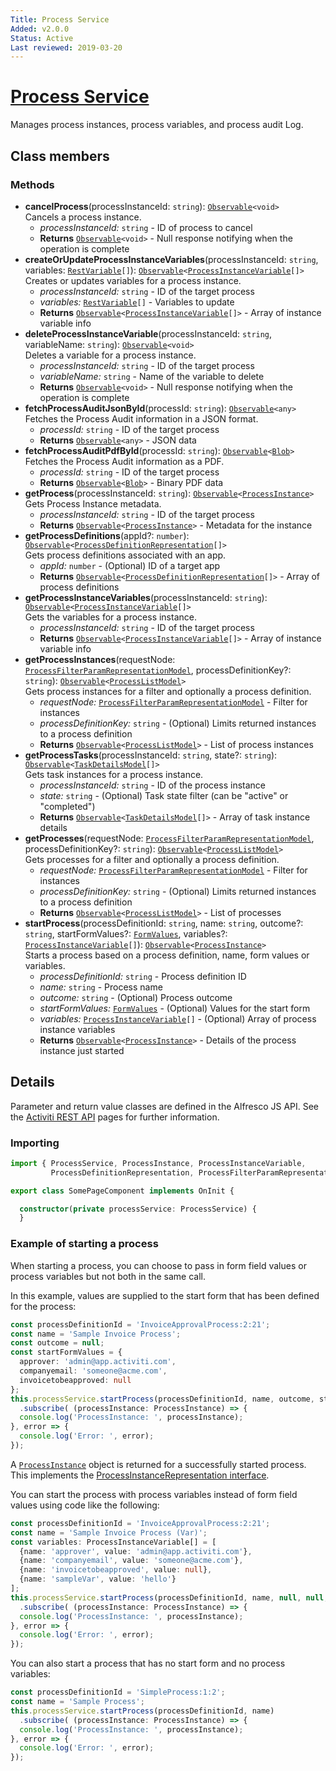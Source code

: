 ```yaml
---
Title: Process Service
Added: v2.0.0
Status: Active
Last reviewed: 2019-03-20
---
```


# [Process Service](../../../lib/process-services/src/lib/process-list/services/process.service.ts "Defined in process.service.ts")

Manages process instances, process variables, and process audit Log.

## Class members

### Methods

-   **cancelProcess**(processInstanceId: `string`): [`Observable`](http://reactivex.io/documentation/observable.html)`<void>`<br/>
    Cancels a process instance.
    -   _processInstanceId:_ `string`  - ID of process to cancel
    -   **Returns** [`Observable`](http://reactivex.io/documentation/observable.html)`<void>` - Null response notifying when the operation is complete
-   **createOrUpdateProcessInstanceVariables**(processInstanceId: `string`, variables: [`RestVariable`](https://github.com/Alfresco/alfresco-js-api/blob/develop/src/api/activiti-rest-api/docs/RestVariable.md)`[]`): [`Observable`](http://reactivex.io/documentation/observable.html)`<`[`ProcessInstanceVariable`](../../../lib/process-services/src/lib/process-list/models/process-instance-variable.model.ts)`[]>`<br/>
    Creates or updates variables for a process instance.
    -   _processInstanceId:_ `string`  - ID of the target process
    -   _variables:_ [`RestVariable`](https://github.com/Alfresco/alfresco-js-api/blob/develop/src/api/activiti-rest-api/docs/RestVariable.md)`[]`  - Variables to update
    -   **Returns** [`Observable`](http://reactivex.io/documentation/observable.html)`<`[`ProcessInstanceVariable`](../../../lib/process-services/src/lib/process-list/models/process-instance-variable.model.ts)`[]>` - Array of instance variable info
-   **deleteProcessInstanceVariable**(processInstanceId: `string`, variableName: `string`): [`Observable`](http://reactivex.io/documentation/observable.html)`<void>`<br/>
    Deletes a variable for a process instance.
    -   _processInstanceId:_ `string`  - ID of the target process
    -   _variableName:_ `string`  - Name of the variable to delete
    -   **Returns** [`Observable`](http://reactivex.io/documentation/observable.html)`<void>` - Null response notifying when the operation is complete
-   **fetchProcessAuditJsonById**(processId: `string`): [`Observable`](http://reactivex.io/documentation/observable.html)`<any>`<br/>
    Fetches the Process Audit information in a JSON format.
    -   _processId:_ `string`  - ID of the target process
    -   **Returns** [`Observable`](http://reactivex.io/documentation/observable.html)`<any>` - JSON data
-   **fetchProcessAuditPdfById**(processId: `string`): [`Observable`](http://reactivex.io/documentation/observable.html)`<`[`Blob`](https://developer.mozilla.org/en-US/docs/Web/API/Blob)`>`<br/>
    Fetches the Process Audit information as a PDF.
    -   _processId:_ `string`  - ID of the target process
    -   **Returns** [`Observable`](http://reactivex.io/documentation/observable.html)`<`[`Blob`](https://developer.mozilla.org/en-US/docs/Web/API/Blob)`>` - Binary PDF data
-   **getProcess**(processInstanceId: `string`): [`Observable`](http://reactivex.io/documentation/observable.html)`<`[`ProcessInstance`](../../../lib/process-services/src/lib/process-list/models/process-instance.model.ts)`>`<br/>
    Gets Process Instance metadata.
    -   _processInstanceId:_ `string`  - ID of the target process
    -   **Returns** [`Observable`](http://reactivex.io/documentation/observable.html)`<`[`ProcessInstance`](../../../lib/process-services/src/lib/process-list/models/process-instance.model.ts)`>` - Metadata for the instance
-   **getProcessDefinitions**(appId?: `number`): [`Observable`](http://reactivex.io/documentation/observable.html)`<`[`ProcessDefinitionRepresentation`](https://github.com/Alfresco/alfresco-js-api/blob/develop/src/api/activiti-rest-api/docs/ProcessDefinitionRepresentation.md)`[]>`<br/>
    Gets process definitions associated with an app.
    -   _appId:_ `number`  - (Optional) ID of a target app
    -   **Returns** [`Observable`](http://reactivex.io/documentation/observable.html)`<`[`ProcessDefinitionRepresentation`](https://github.com/Alfresco/alfresco-js-api/blob/develop/src/api/activiti-rest-api/docs/ProcessDefinitionRepresentation.md)`[]>` - Array of process definitions
-   **getProcessInstanceVariables**(processInstanceId: `string`): [`Observable`](http://reactivex.io/documentation/observable.html)`<`[`ProcessInstanceVariable`](../../../lib/process-services/src/lib/process-list/models/process-instance-variable.model.ts)`[]>`<br/>
    Gets the variables for a process instance.
    -   _processInstanceId:_ `string`  - ID of the target process
    -   **Returns** [`Observable`](http://reactivex.io/documentation/observable.html)`<`[`ProcessInstanceVariable`](../../../lib/process-services/src/lib/process-list/models/process-instance-variable.model.ts)`[]>` - Array of instance variable info
-   **getProcessInstances**(requestNode: [`ProcessFilterParamRepresentationModel`](../../../lib/process-services/src/lib/process-list/models/filter-process.model.ts), processDefinitionKey?: `string`): [`Observable`](http://reactivex.io/documentation/observable.html)`<`[`ProcessListModel`](../../../lib/process-services/src/lib/process-list/models/process-list.model.ts)`>`<br/>
    Gets process instances for a filter and optionally a process definition.
    -   _requestNode:_ [`ProcessFilterParamRepresentationModel`](../../../lib/process-services/src/lib/process-list/models/filter-process.model.ts)  - Filter for instances
    -   _processDefinitionKey:_ `string`  - (Optional) Limits returned instances to a process definition
    -   **Returns** [`Observable`](http://reactivex.io/documentation/observable.html)`<`[`ProcessListModel`](../../../lib/process-services/src/lib/process-list/models/process-list.model.ts)`>` - List of process instances
-   **getProcessTasks**(processInstanceId: `string`, state?: `string`): [`Observable`](http://reactivex.io/documentation/observable.html)`<`[`TaskDetailsModel`](../../../lib/process-services/src/lib/task-list/models/task-details.model.ts)`[]>`<br/>
    Gets task instances for a process instance.
    -   _processInstanceId:_ `string`  - ID of the process instance
    -   _state:_ `string`  - (Optional) Task state filter (can be "active" or "completed")
    -   **Returns** [`Observable`](http://reactivex.io/documentation/observable.html)`<`[`TaskDetailsModel`](../../../lib/process-services/src/lib/task-list/models/task-details.model.ts)`[]>` - Array of task instance details
-   **getProcesses**(requestNode: [`ProcessFilterParamRepresentationModel`](../../../lib/process-services/src/lib/process-list/models/filter-process.model.ts), processDefinitionKey?: `string`): [`Observable`](http://reactivex.io/documentation/observable.html)`<`[`ProcessListModel`](../../../lib/process-services/src/lib/process-list/models/process-list.model.ts)`>`<br/>
    Gets processes for a filter and optionally a process definition.
    -   _requestNode:_ [`ProcessFilterParamRepresentationModel`](../../../lib/process-services/src/lib/process-list/models/filter-process.model.ts)  - Filter for instances
    -   _processDefinitionKey:_ `string`  - (Optional) Limits returned instances to a process definition
    -   **Returns** [`Observable`](http://reactivex.io/documentation/observable.html)`<`[`ProcessListModel`](../../../lib/process-services/src/lib/process-list/models/process-list.model.ts)`>` - List of processes
-   **startProcess**(processDefinitionId: `string`, name: `string`, outcome?: `string`, startFormValues?: [`FormValues`](../../../lib/core/src/lib/form/components/widgets/core/form-values.ts), variables?: [`ProcessInstanceVariable`](../../../lib/process-services/src/lib/process-list/models/process-instance-variable.model.ts)`[]`): [`Observable`](http://reactivex.io/documentation/observable.html)`<`[`ProcessInstance`](../../../lib/process-services/src/lib/process-list/models/process-instance.model.ts)`>`<br/>
    Starts a process based on a process definition, name, form values or variables.
    -   _processDefinitionId:_ `string`  - Process definition ID
    -   _name:_ `string`  - Process name
    -   _outcome:_ `string`  - (Optional) Process outcome
    -   _startFormValues:_ [`FormValues`](../../../lib/core/src/lib/form/components/widgets/core/form-values.ts)  - (Optional) Values for the start form
    -   _variables:_ [`ProcessInstanceVariable`](../../../lib/process-services/src/lib/process-list/models/process-instance-variable.model.ts)`[]`  - (Optional) Array of process instance variables
    -   **Returns** [`Observable`](http://reactivex.io/documentation/observable.html)`<`[`ProcessInstance`](../../../lib/process-services/src/lib/process-list/models/process-instance.model.ts)`>` - Details of the process instance just started

## Details

Parameter and return value classes are defined in the Alfresco JS API. See the
[Activiti REST API](https://github.com/Alfresco/alfresco-js-api/tree/master/src/alfresco-activiti-rest-api)
pages for further information.

### Importing

```ts
import { ProcessService, ProcessInstance, ProcessInstanceVariable, 
         ProcessDefinitionRepresentation, ProcessFilterParamRepresentationModel, TaskDetailsModel } from '@alfresco/adf-process-services';

export class SomePageComponent implements OnInit {

  constructor(private processService: ProcessService) {
  }
```

### Example of starting a process

When starting a process, you can choose to pass in form field values or process variables
but not both in the same call.

In this example, values are supplied to the start form that has been defined for the process:

```ts
const processDefinitionId = 'InvoiceApprovalProcess:2:21';
const name = 'Sample Invoice Process';
const outcome = null;
const startFormValues = {
  approver: 'admin@app.activiti.com',
  companyemail: 'someone@acme.com',
  invoicetobeapproved: null
};
this.processService.startProcess(processDefinitionId, name, outcome, startFormValues)
  .subscribe( (processInstance: ProcessInstance) => {
  console.log('ProcessInstance: ', processInstance);
}, error => {
  console.log('Error: ', error);
});
```

A [`ProcessInstance`](../../../lib/process-services/src/lib/process-list/models/process-instance.model.ts) object is returned for a successfully started process. This implements the
[ProcessInstanceRepresentation interface](https://github.com/Alfresco/alfresco-js-api/blob/master/src/alfresco-activiti-rest-api/docs/ProcessInstanceRepresentation.md).

You can start the process with process variables instead of form field values using
code like the following:

```ts
const processDefinitionId = 'InvoiceApprovalProcess:2:21';
const name = 'Sample Invoice Process (Var)';
const variables: ProcessInstanceVariable[] = [
  {name: 'approver', value: 'admin@app.activiti.com'},
  {name: 'companyemail', value: 'someone@acme.com'},
  {name: 'invoicetobeapproved', value: null},
  {name: 'sampleVar', value: 'hello'}
];
this.processService.startProcess(processDefinitionId, name, null, null, variables)
  .subscribe( (processInstance: ProcessInstance) => {
  console.log('ProcessInstance: ', processInstance);
}, error => {
  console.log('Error: ', error);
});
```

You can also start a process that has no start form and no process variables:

```ts
const processDefinitionId = 'SimpleProcess:1:2';
const name = 'Sample Process';
this.processService.startProcess(processDefinitionId, name)
  .subscribe( (processInstance: ProcessInstance) => {
  console.log('ProcessInstance: ', processInstance);
}, error => {
  console.log('Error: ', error);
});
```
